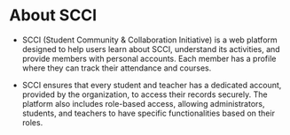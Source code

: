 # About SCCI

- SCCI (Student Community & Collaboration Initiative) is a web platform designed to help users learn about SCCI, understand its activities, and provide members with personal accounts. Each member has a profile where they can track their attendance and courses.

- SCCI ensures that every student and teacher has a dedicated account, provided by the organization, to access their records securely. The platform also includes role-based access, allowing administrators, students, and teachers to have specific functionalities based on their roles.
